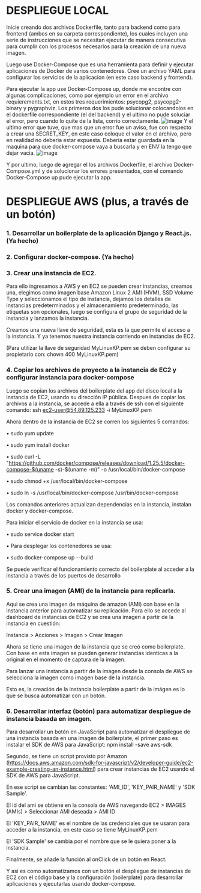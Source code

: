 # DESPLIEGUE LOCAL

Inicie creando dos archivos Dockerfile, tanto para backend como para frontend (ambos en su carpeta correspondiente), los cuales incluyen una serie de instrucciones que se necesitan ejecutar de manera consecutiva para cumplir con los procesos necesarios para la creación de una nueva imagen.

Luego use Docker-Compose que es una herramienta para definir y ejecutar aplicaciones de Docker de varios contenedores. Cree un archivo YAML para configurar los servicios de la aplicacion (en este caso backend y frontend).

Para ejecutar la app use Docker-Compose up, donde me encontre con algunas complicaciones, como por ejemplo un error en el archivo requierements.txt, en estos tres requerimientos: psycopg2, psycopg2-binary y pygraphviz. Los primeros dos los pude solucionar colocandolos en el dockerfile correspondiente (el del backend) y el ultimo no pude soluciar el error, pero cuando lo quite de la lista, corrio correctamente.
![image](https://user-images.githubusercontent.com/100167774/213609296-5fa2b982-a7d7-4c85-8831-26f06e6d2919.png)
Y el ultimo error que tuve, que mas que un error fue un aviso, fue con respecto a crear una SECRET_KEY, en este caso coloque el valor en el archivo, pero en realidad no deberia estar expuesta. Deberia estar guardada en la maquina para que docker-compose vaya a buscarla y en ENV la tengo que dejar vacia.
![image](https://user-images.githubusercontent.com/100167774/213609543-b6abc2b9-5fff-4599-9cbd-7420cc14616f.png)

Y por ultimo, luego de agregar el los archivos Dockerfile, el archivo Docker-Compose.yml y de solucionar los errores presentados, con el comando Docker-Compose up pude ejecutar la app. 

# DESPLIEGUE AWS (plus, a través de un botón)

### 1. Desarrollar un boilerplate de la aplicación Django y React.js. (Ya hecho)

### 2. Configurar docker-compose. (Ya hecho)

### 3. Crear una instancia de EC2.

Para ello ingresamos a AWS y en EC2 se pueden crear instancias, creamos una, elegimos como imagen base Amazon Linux 2 AMI (HVM), SSD Volume Type y seleccionamos el tipo de instancia, dejamos los detalles de instancias predeterminados y el almacenamiento predeterminado, las etiquetas son opcionales, luego se configura el grupo de seguridad de la instancia y lanzamos la instancia.

Creamos una nueva llave de seguridad, esta es la que permite el acceso a la instancia. Y ya tenemos nuestra instancia corriendo en instancias de EC2.

(Para utilizar la llave de seguridad MyLinuxKP.pem se deben configurar su propietario con:
chown 400 MyLinuxKP.pem)

### 4. Copiar los archivos de proyecto a la instancia de EC2 y configurar instancia para docker-compose

Luego se copian los archivos del boilerplate del app del disco local a la instancia de EC2, usando su dirección IP pública. Despues de copiar los archivos a la instancia, se accede a ella a través de ssh con el siguiente comando:
ssh ec2-user@54.89.125.233 -i MyLinuxKP.pem

Ahora dentro de la instancia de EC2 se corren los siguientes 5 comandos:

 • sudo yum update

 • sudo yum install docker

 • sudo curl -L "https://github.com/docker/compose/releases/download/1.25.5/docker-compose-$(uname -s)-$(uname -m)" -o /usr/local/bin/docker-compose

 • sudo chmod +x /usr/local/bin/docker-compose

 • sudo ln -s /usr/local/bin/docker-compose /usr/bin/docker-compose

 Los comandos anteriores actualizan dependencias en la instancia, instalan docker y docker-compose.

 Para iniciar el servicio de docker en la instancia se usa:

 • sudo service docker start

 • Para desplegar los contenedores se usa:

 • sudo docker-compose up --build

Se puede verificar el funcionamiento correcto del boilerplate al acceder a la instancia a través de los puertos de desarrollo

### 5. Crear una imagen (AMI) de la instancia para replicarla.

Aqui se crea una imagen de máquina de amazon (AMI) con base en la instancia anterior para automatizar su replicación. Para ello se accede al dashboard de instancias de EC2 y se crea una imagen a partir de la instancia en cuestión:

Instancia > Acciones > Imagen > Crear Imagen

Ahora se tiene una imagen de la instancia que se creó como boilerplate. Con base en esta imagen se pueden generar instancias identicas a la original en el momento de captura de la imagen.

Para lanzar una instancia a partir de la imagen desde la consola de AWS se selecciona la imagen como imagen base de la instancia.

Esto es, la creación de la instancia boilerplate a partir de la imágen es lo que se busca automatizar con un botón.

### 6. Desarrollar interfaz (botón) para automatizar despliegue de instancia basada en imagen.

Para desarrollar un botón en JavaScript para automatizar el despliegue de una instancia basada en una imagen de boilerplate, el primer paso es instalar el SDK de AWS para JavaScript:
npm install -save aws-sdk

Segundo, se tiene un script provisto por Amazon (https://docs.aws.amazon.com/sdk-for-javascript/v2/developer-guide/ec2-example-creating-an-instance.html) para crear instancias de EC2 usando el SDK de AWS para JavaScript.

En ese script se cambian las constantes: 'AMI_ID', 'KEY_PAIR_NAME' y 'SDK Sample'.

El id del ami se obtiene en la consola de AWS navegando EC2 > IMAGES (AMIs) > Seleccionar AMI deseada > AMI ID

El 'KEY_PAIR_NAME' es el nombre de las credenciales que se usaran para acceder a la instancia, en este caso se tiene MyLinuxKP.pem

El 'SDK Sample' se cambia por el nombre que se le quiera poner a la instancia.

Finalmente, se añade la función al onClick de un botón en React.




Y asi es como automatizamos con un botón el despliegue de instancias de EC2 con el código base y la configuración (boilerplate) para desarrollar aplicaciones y ejecutarlas usando docker-compose.


